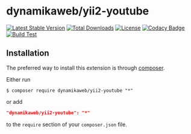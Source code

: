 dynamikaweb/yii2-youtube 
========================
[![Latest Stable Version](https://img.shields.io/github/v/release/dynamikaweb/yii2-youtube)](https://github.com/dynamikaweb/yii2-youtube/releases)
[![Total Downloads](https://poser.pugx.org/dynamikaweb/yii2-youtube/downloads)](https://packagist.org/packages/dynamikaweb/yii2-youtube)
[![License](https://img.shields.io/github/license/dynamikaweb/yii2-youtube)](https://github.com/dynamikaweb/yii2-youtube/blob/master/LICENSE)
[![Codacy Badge](https://app.codacy.com/project/badge/Grade/5646ac4727764429ba7ad8af72a76e31)](https://www.codacy.com/gh/dynamikaweb/yii2-youtube/dashboard?utm_source=github.com&amp;utm_medium=referral&amp;utm_content=dynamikaweb/yii2-youtube&amp;utm_campaign=Badge_Grade)
[![Build Test](https://scrutinizer-ci.com/g/dynamikaweb/yii2-youtube/badges/build.png?b=master)](https://scrutinizer-ci.com/g/dynamikaweb/yii2-youtube/)

Installation
------------
The preferred way to install this extension is through [composer](http://getcomposer.org/download/).

Either run

```SHELL
$ composer require dynamikaweb/yii2-youtube "*"
```

or add

```JSON
"dynamikaweb/yii2-youtube": "*"
```

to the `require` section of your `composer.json` file.